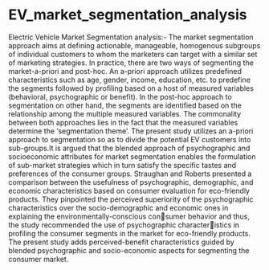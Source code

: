 # EV_market_segmentation_analysis
Electric Vehicle Market Segmentation analysis:-
The market segmentation approach aims at defining actionable, manageable, homogenous subgroups of individual customers to whom the marketers can target with a
similar set of marketing strategies. In practice, there are two ways of segmenting the market-a-priori and post-hoc. An a-priori approach utilizes predefined characteristics
such as age, gender, income, education, etc. to predefine the segments followed by profiling based on a host of measured variables (behavioral, psychographic or benefit). In
the post-hoc approach to segmentation on other hand, the segments are identified based on the relationship among the multiple measured variables. The commonality
between both approaches lies in the fact that the measured variables determine the ‘segmentation theme’. The present study utilizes an a-priori approach to segmentation
so as to divide the potential EV customers into sub-groups.It is argued that the blended approach of psychographic and socioeconomic attributes
for market segmentation enables the formulation of sub-market strategies which in turn satisfy the specific tastes and preferences of the consumer groups. Straughan and
Roberts presented a comparison between the usefulness of psychographic, demographic, and economic characteristics based on consumer evaluation for eco-friendly products.
They pinpointed the perceived superiority of the psychographic characteristics over the socio-demographic and economic ones in explaining the environmentally-conscious consumer behavior and thus, the study recommended the use of psychographic characteristics in profiling the consumer segments in the market for eco-friendly products. The
present study adds perceived-benefit characteristics guided by blended psychographic and socio-economic aspects for segmenting the consumer market.
